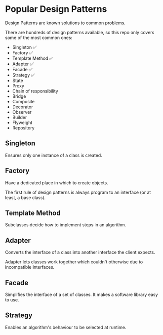 # Popular Design Patterns

Design Patterns are known solutions to common problems.

There are hundreds of design patterns available, so this repo only covers some of the most common ones:

- Singleton :white_check_mark:
- Factory :white_check_mark:
- Template Method :white_check_mark:
- Adapter :white_check_mark:
- Facade :white_check_mark:
- Strategy :white_check_mark:
- State
- Proxy
- Chain of responsibility
- Bridge
- Composite
- Decorator
- Observer
- Builder
- Flyweight
- Repository

## Singleton

Ensures only one instance of a class is created.

## Factory

Have a dedicated place in which to create objects.

The first rule of design patterns is always program to an interface (or at least, a base class).

## Template Method

Subclasses decide how to implement steps in an algorithm.

## Adapter

Converts the interface of a class into another interface the client expects.

Adapter lets classes work together which couldn't otherwise due to incompatible interfaces.

## Facade

Simplifies the interface of a set of classes. It makes a software library easy to use.

## Strategy

Enables an algorithm's behaviour to be selected at runtime.